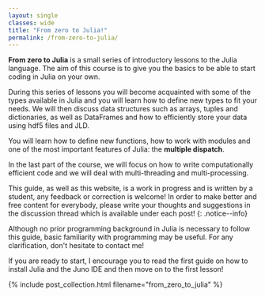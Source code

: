 ```yaml
---
layout: single
classes: wide
title: "From zero to Julia!"
permalink: /from-zero-to-julia/
---
```

**From zero to Julia** is a small series of introductory lessons to the Julia language. The aim of this course is to give you the basics to be able to start coding in Julia on your own.

During this series of lessons you will become acquainted with some of the types available in Julia and you will learn how to define new types to fit your needs.  We will then discuss data structures such as arrays, tuples and dictionaries, as well as DataFrames and how to efficiently store your data using hdf5 files and JLD.

You will learn how to define new functions, how to work with modules and one of the most important features of Julia: the **multiple dispatch**.

In the last part of the course, we will focus on how to write computationally efficient code and we will deal with multi-threading and multi-processing.

This guide, as well as this website, is a work in progress and is written by a student, any feedback or correction is welcome! In order to make better and free content for everybody, please write your thoughts and suggestions in the discussion thread which is available under each post!
{: .notice--info}

Although no prior programming background in Julia is necessary to follow this guide, basic familiarity with programming may be useful. For any clarification, don't hesitate to contact me!

If you are ready to start, I encourage you to read the first guide on how to install Julia and the Juno IDE and then move on to the first lesson!

{% include post_collection.html filename="from_zero_to_julia" %}
